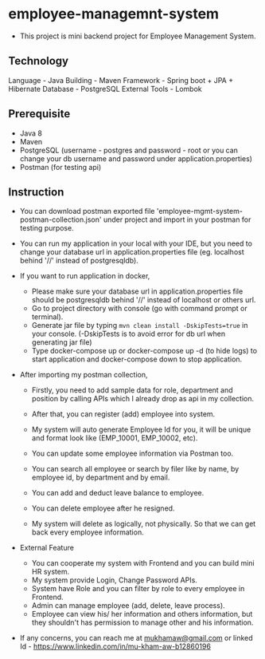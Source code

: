 # employee-managemnt-system
* This project is mini backend project for Employee Management System.

## Technology
Language - Java
Building - Maven
Framework - Spring boot + JPA + Hibernate
Database - PostgreSQL
External Tools - Lombok

## Prerequisite
* Java 8
* Maven
* PostgreSQL  (username - postgres and password - root or you can change your db username and password under application.properties)
* Postman (for testing api)

## Instruction

* You can download postman exported file 'employee-mgmt-system-postman-collection.json' under project and import in your postman for testing purpose.

* You can run my application in your local with your IDE, but you need to change your database url in application.properties file (eg. localhost behind '//' instead of postgresqldb).

* If you want to run application in docker, 
    * Please make sure your database url in application.properties file should be postgresqldb behind '//' instead of localhost or others url.
    * Go to project directory with console (go with command prompt or terminal).
    * Generate jar file by typing `mvn clean install -DskipTests=true` in your console. (-DskipTests is to avoid error for db url when generating jar file)
    * Type docker-compose up or docker-compose up -d (to hide logs) to start application and docker-compose down to stop application.

* After importing my postman collection,

	* Firstly, you need to add sample data for role, department and position by calling APIs which I already drop as api in my collection.

	* After that, you can register (add) employee into system.
	* My system will auto generate Employee Id for you, it will be unique and format look like (EMP_10001, EMP_10002, etc).

	* You can update some employee information via Postman too.
	* You can search all employee or search by filer like by name, by employee id, by department and by email.

	* You can add and deduct leave balance to employee.

	* You can delete employee after he resigned.
	* My system will delete as logically, not physically. So that we can get back every employee information.

* External Feature
    * You can cooperate my system with Frontend and you can build mini HR system.
    * My system provide Login, Change Password APIs. 
    * System have Role and you can filter by role to every employee in Frontend.
    * Admin can manage employee (add, delete, leave process).
    * Employee can view his/ her information and others information, but they shouldn't has permission to manage other and his information. 
    

* If any concerns, you can reach me at mukhamaw@gmail.com or linked Id - https://www.linkedin.com/in/mu-kham-aw-b12860196